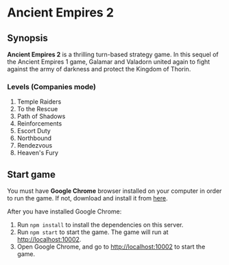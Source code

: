 # Ancient Empires 2

## Synopsis

**Ancient Empires 2** is a thrilling turn-based strategy game. In this sequel of the Ancient Empires 1 game, Galamar and Valadorn united again to fight against the army of darkness and protect the Kingdom of Thorin.

### Levels (Companies mode)

1. Temple Raiders
2. To the Rescue
3. Path of Shadows
4. Reinforcements
5. Escort Duty
6. Northbound
7. Rendezvous
8. Heaven's Fury

## Start game
You must have **Google Chrome** browser installed on your computer in order to run the game. If not, download and install it from [here](https://chrome.google.com).

After you have installed Google Chrome:

1. Run `npm install` to install the dependencies on this server.
2. Run `npm start` to start the game. The game will run at <http://localhost:10002>.
3. Open Google Chrome, and go to <http://localhost:10002> to start the game.
